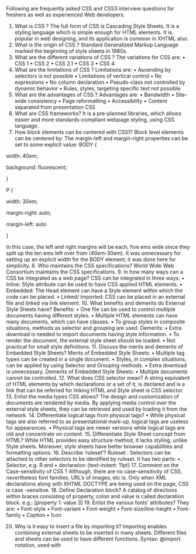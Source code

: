 Following are frequently asked CSS and CSS3 interview questions for freshers as well as experienced Web developers.

1. What is CSS ?
   The full form of CSS is Cascading Style Sheets. It is a styling language which is simple enough for HTML elements. It is popular in web designing, and its application is common in XHTML also.
2. What is the origin of CSS ?
   Standard Generalized Markup Language marked the beginning of style sheets in 1980s.
3. What are the different variations of CSS ?
   The variations for CSS are:
   • CSS 1
   • CSS 2
   • CSS 2.1
   • CSS 3
   • CSS 4
4. What are the limitations of CSS ?
   Limitations are:
   • Ascending by selectors is not possible
   • Limitations of vertical control
   • No expressions
   • No column declaration
   • Pseudo-class not controlled by dynamic behavior
   • Rules, styles, targeting specific text not possible
5. What are the advantages of CSS ?
   Advantages are:
   • Bandwidth
   • Site-wide consistency
   • Page reformatting
   • Accessibility
   • Content separated from presentation
   CSS
6. What are CSS frameworks?
   It is a pre-planned libraries, which allows easier and more standards-compliant webpage styling, using CSS language.
7. How block elements can be centered with CSS1?
   Block level elements can be centered by:
   The margin-left and margin-right properties can be set to some explicit value:
   BODY {

width: 40em;

background: fluorescent;

}

P {

width: 30em;

margin-right: auto;

margin-left: auto

}

In this case, the left and right margins will be each, five ems wide since they split up the ten ems left over from (40em-30em). It was unnecessary for setting up an explicit width for the BODY element; it was done here for simplicity. 8. Who maintains the CSS specifications?
World Wide Web Consortium maintains the CSS specifications. 9. In how many ways can a CSS be integrated as a web page?
CSS can be integrated in three ways:
• Inline: Style attribute can be used to have CSS applied HTML elements.
• Embedded: The Head element can have a Style element within which the code can be placed.
• Linked/ Imported: CSS can be placed in an external file and linked via link element. 10. What benefits and demerits do External Style Sheets have?
Benefits:
• One file can be used to control multiple documents having different styles.
• Multiple HTML elements can have many documents, which can have classes.
• To group styles in composite situations, methods as selector and grouping are used.
Demerits:
• Extra download is needed to import documents having style information.
• To render the document, the external style sheet should be loaded.
• Not practical for small style definitions. 11. Discuss the merits and demerits of Embedded Style Sheets?
Merits of Embedded Style Sheets:
• Multiple tag types can be created in a single document.
• Styles, in complex situations, can be applied by using Selector and Grouping methods.
• Extra download is unnecessary.
Demerits of Embedded Style Sheets:
• Multiple documents cannot be controlled. 12. What does CSS selector mean?
A string equivalent of HTML elements by which declarations or a set of it, is declared and is a link that can be referred for linking HTML and Style sheet is CSS selector. 13. Enlist the media types CSS allows?
The design and customization of documents are rendered by media. By applying media control over the external style sheets, they can be retrieved and used by loading it from the network. 14. Differentiate logical tags from physical tags?
• While physical tags are also referred to as presentational mark-up, logical tags are useless for appearances.
• Physical tags are newer versions while logical tags are old and concentrate on content. 15. Differentiate Style Sheet concept from HTML?
While HTML provides easy structure method, it lacks styling, unlike Style sheets. Moreover, style sheets have better browser capabilities and formatting options. 16. Describe ‘ruleset’?
Ruleset : Selectors can be attached to other selectors to be identified by ruleset.
It has two parts:
• Selector, e.g. R and
• declaration {text-indent: 11pt} 17. Comment on the Case-sensitivity of CSS ?
Although, there are no case-sensitivity of CSS, nevertheless font families, URL’s of images, etc is. Only when XML declarations along with XHTML DOCTYPE are being used on the page, CSS is case -sensitive. 18. Define Declaration block?
A catalog of directions within braces consisting of property, colon and value is called declaration block.
e.g.: [property 1: value 3] 19. Enlist the various fonts’ attributes?
They are:
• Font-style
• Font-variant
• Font-weight
• Font-size/line-height
• Font-family
• Caption
• Icon

20. Why is it easy to insert a file by importing it?
    Importing enables combining external sheets to be inserted in many sheets. Different files and sheets can be used to have different functions. Syntax:
    @import notation, used with <Style> tag.
21. What is the usage of Class selector?
Selectors that are unique to a specific style, are called CLASS selectors. Declaration of style and association with HTML can be made through this. Syntax:
Classname
it can be A-Z, a-z or digits.
.top {font: 14em ;}, class selector
<Body class= “top”> this class is associated with element </body>
22. Differentiate Class selector from ID selector?
    While an overall block is given to class selector, ID selector prefers only a single element differing from other elements. In other words, ID are uniques while classes are not. Its possible that an element has both class and ID.
23. Can more than one declaration be added in CSS?
    Yes, it can be achieved by using a semicolon.
24. What is Pseudo-elements ?
    Pseudo-elements are used to add special effects to some selectors. CSS in used to apply styles in HTML mark-up. In some cases when extra mark-up or styling is not possible for the document, then there is a feature available in CSS known as pseudo-elements. It will allow extra mark-up to the document without disturbing the actual document.
25. How to overrule underlining Hyperlinks?
    Control statements and external style sheets are used to overrule underlining Hyperlinks.
    E.g.:
    B {

text-decoration: none;

}

<B href="career.html" style="text-decoration: none">link text</B>

26. What happens if 100% width is used along with floats all across the page?
    While making the float declaration, 1 pixel is added every time it is used in the form of the border, and even more float is allowed thereafter.
27. Can default property value be restored through CSS? If yes, how?
    In CSS, you cannot revert back to old values due to lack of default values. The property can be re- declared to get the default property.
28. Enlist the various Media types used?
    Different media has different properties as they are case insensitive.
    They are:
    • Aural – for sound synthesizers and speech
    • Print – gives a preview of the content when printed
    • Projection- projects the CSS on projectors.
    • Handheld- uses handheld devices.
    • Screen- computers and laptop screens.
29. What is CSS Box Model and what are its elements?
    This box defines design and layout of elements of CSS. The elements are:
    Margin: the top most layer, the overall structure is shown
    Border: the padding and content option with a border around it is shown. Background color affects the border.
    Padding: Space is shown. Background colour affects the border.
    Content: Actual content is shown.
30. What is contextual selector?
    Selector used to select special occurrences of an element is called contextual selector. A space separates the individual selectors. Only the last element of the pattern is addressed in this kind of selector. For e.g.: TD P TEXT {color: blue}
31. Compare RGB values with Hexadecimal color codes ?
    A color can be specified in two ways:
    • A color is represented by 6 characters i.e. hexadecimal color coding. It is a combination of numbers and letters and is preceded by #. e.g.: g {color: #00cjfi}
    • A color is represented by a mixture of red, green and blue. The value of a color can also be specified. e.g.: rgb(r,g,b): In this type the values can be in between the integers 0 and 255. rgb(r%,g%,b%): red, green and blue percentage is shown.
32. Define Image sprites with context to CSS ?
    When a set of images is collaborated into one image, it is known as ‘Image Sprites’. As the loading every image on a webpage consumes time, using image sprites lessens the time taken and gives information quickly.
    CSS coding:
    img.add { width: 60px; height: 55px; background: url (image.god) 0 0; }

In this case, only the part needed is used. The user can save substantial margin and time through this. 33. Compare Grouping and Nesting in CSS ?
Grouping: Selectors can be grouped having the same values of property and the code be reduced.
E.g. :
h1 {

color: blue;

}

h2 {

color: blue;

}

p {

color: blue;

}

It can be seen from the code that every element shares the same property. Rewriting can be avoided by writing each selector separated by a comma.
Nesting: Specifying a selector within a selector is called nesting.
P

{

color: red;

text-align: left;

}

.marked

{

background-color: blue;

}

.marked p

{

color: green;

}

34. How can the dimension be defined of an element ?
    Dimension properties can be defined by:
    • Height
    • Max-height
    • Max-width
    • Min-height
    • Min-width
    • Width
35. Define float property of CSS?
    By float property, the image can be moved to the right or the left along with the text to be wrapped around it. Elements before this property is applied do not change their properties.
36. How does Z index function?
    Overlapping may occur while using CSS for positioning HTML elements. Z index helps in specifying the overlapping element. It is a number which can be positive or negative, the default value being zero.
37. What is graceful degradation?
    In case the component fails, it will continue to work properly in the presence of a graceful degradation. The latest browser application is used when a webpage is designed. As it is not available to everyone, there is a basic functionality, which enables its use to a wider audience. In case the image is unavailable for viewing, text is shown with the alt tag.
38. What is progressive enhancement?
    It’s an alternative to graceful degradation, which concentrates on the matter of the web. The functionality is same, but it provides an extra edge to users having the latest bandwidth. It has been into prominent use recently with mobile internet connections expanding their base.
39. How can backward compatibility be designed in CSS?
    HTML sheet methods is collaborated with CSS and used accordingly.
40. How can the gap under the image be removed?
    As images being inline elements are treated same as texts, so there is a gap left, which can be removed by:
    CSS
    img { display: block ; }

41. Why is @import only at the top?
    @import is preferred only at the top, to avoid any overriding rules. Generally, ranking order is followed in most programming languages such as Java, Modula, etc. In C, the # is a prominent example of a @import being at the top.
42. Which among the following is more precedent: CSS properties or HTML procedures?
    CSS is more precedent over HTML procedures. Browsers, which do not have CSS support, display HTML attributes.
43. What is Inline style?
    The Inline style in a CSS is used to add up styling to individual HTML elements.
44. How comments can be added in CSS?
    The comments in CSS can be added with /_ and _/.
45. Define Attribute Selector ?
    It is defined by a set of elements, value and its parts.
46. Define property?
    A style, that helps in influencing CSS. E.g. FONT. They have corresponding values or properties within them, like FONT has different style like bold, italic etc.
47. What is Alternate Style Sheet?
    Alternate Style Sheets allows the user to select the style in which the page is displayed using the view>page style menu. Through Alternate Style Sheet, user can see a multiple version of the page on their needs and preferences.
48. Are quotes mandatory in URL’s?
    Quotes are optional in URL’s, and it can be single or double.
49. What is at-rule?
    Rule, which is applicable in the entire sheet and not partly, is known as at-rule. It is preceded by @ followed by A-Z, a-z or 0-9.
50. How can CSS be cascaded to mix with user’s personal sheet?
    Properties can be a set in recommended places and the document modified for CSS to mix with user’s personal sheet.
